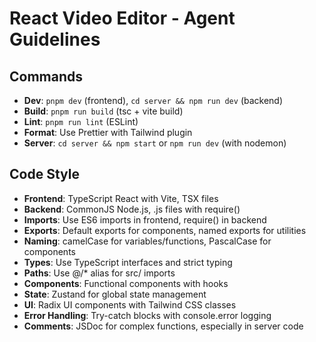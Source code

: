 # React Video Editor - Agent Guidelines

## Commands
- **Dev**: `pnpm dev` (frontend), `cd server && npm run dev` (backend)
- **Build**: `pnpm run build` (tsc + vite build)
- **Lint**: `pnpm run lint` (ESLint)
- **Format**: Use Prettier with Tailwind plugin
- **Server**: `cd server && npm start` or `npm run dev` (with nodemon)

## Code Style
- **Frontend**: TypeScript React with Vite, TSX files
- **Backend**: CommonJS Node.js, .js files with require()
- **Imports**: Use ES6 imports in frontend, require() in backend
- **Exports**: Default exports for components, named exports for utilities
- **Naming**: camelCase for variables/functions, PascalCase for components
- **Types**: Use TypeScript interfaces and strict typing
- **Paths**: Use @/* alias for src/ imports
- **Components**: Functional components with hooks
- **State**: Zustand for global state management
- **UI**: Radix UI components with Tailwind CSS classes
- **Error Handling**: Try-catch blocks with console.error logging
- **Comments**: JSDoc for complex functions, especially in server code